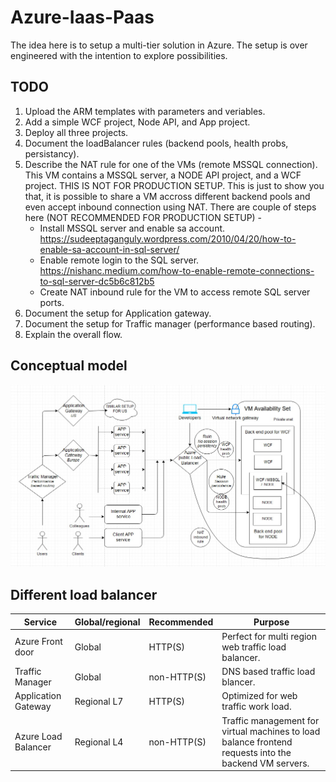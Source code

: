 # Azure-Iaas-Paas
The idea here is to setup a multi-tier solution in Azure. The setup is over engineered with the intention to explore possibilities.

## TODO
1. Upload the ARM templates with parameters and veriables.
2. Add a simple WCF project, Node API, and App project.
3. Deploy all three projects.
4. Document the loadBalancer rules (backend pools, health probs, persistancy).
5. Describe the NAT rule for one of the VMs (remote MSSQL connection). This VM contains a MSSQL server, a NODE API project, and a WCF project. THIS IS NOT FOR PRODUCTION SETUP. This is just to show you that, it is possible to share a VM accross different backend pools and even accept inbound connection using NAT. There are couple of steps here (NOT RECOMMENDED FOR PRODUCTION SETUP) - 
    * Install MSSQL server and enable sa account. https://sudeeptaganguly.wordpress.com/2010/04/20/how-to-enable-sa-account-in-sql-server/
    * Enable remote login to the SQL server. https://nishanc.medium.com/how-to-enable-remote-connections-to-sql-server-dc5b6c812b5
    * Create NAT inbound rule for the VM to access remote SQL server ports.
6. Document the setup for Application gateway.
7. Document the setup for Traffic manager (performance based routing).
8. Explain the overall flow.

## Conceptual model
<img src="Architecture.jpg" />


## Different load balancer

| Service                | Global/regional   | Recommended      | Purpose                                                                                               |
| ---------------------- | ----------------- | ---------------- | -----------------------------------------------------------------------------------------------------
| Azure Front door       | Global            | HTTP(S)          | Perfect for multi region web traffic load balancer.
| Traffic Manager        | Global            | non-HTTP(S)      | DNS based traffic load blancer.
| Application Gateway    | Regional L7       | HTTP(S)          | Optimized for web traffic work load.
| Azure Load Balancer    | Regional L4       | non-HTTP(S)      | Traffic management for virtual machines to load balance frontend requests into the backend VM servers.



